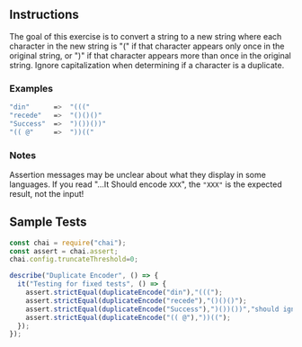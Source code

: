 ## Instructions

The goal of this exercise is to convert a string to a new string where each character in the new string is "(" if that character appears only once in the original string, or ")" if that character appears more than once in the original string. Ignore capitalization when determining if a character is a duplicate.

### Examples
```bash
"din"      =>  "((("
"recede"   =>  "()()()"
"Success"  =>  ")())())"
"(( @"     =>  "))(("
```
### Notes
Assertion messages may be unclear about what they display in some languages. If you read "...It Should encode `XXX`", the `"XXX"` is the expected result, not the input!

## Sample Tests
```javascript
const chai = require("chai");
const assert = chai.assert;
chai.config.truncateThreshold=0;

describe("Duplicate Encoder", () => {
  it("Testing for fixed tests", () => {
    assert.strictEqual(duplicateEncode("din"),"(((");
    assert.strictEqual(duplicateEncode("recede"),"()()()");
    assert.strictEqual(duplicateEncode("Success"),")())())","should ignore case");
    assert.strictEqual(duplicateEncode("(( @"),"))((");
  });
});

```


